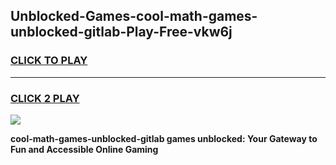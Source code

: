 
## Unblocked-Games-cool-math-games-unblocked-gitlab-Play-Free-vkw6j
<h3>
<a href="https://premium76.site?title=cool-math-games-unblocked-gitlab&ref=15A">CLICK TO PLAY</a></h3>
<hr>

<h3>
<a href="https://premium76.site?title=cool-math-games-unblocked-gitlab&ref=15A">CLICK 2 PLAY</a>
  
</h3>

<a href="https://premium76.site?title=cool-math-games-unblocked-gitlab&ref=15A"><img src="https://clearcache.store/games.png"></a>


**cool-math-games-unblocked-gitlab games unblocked: Your Gateway to Fun and Accessible Online Gaming**
